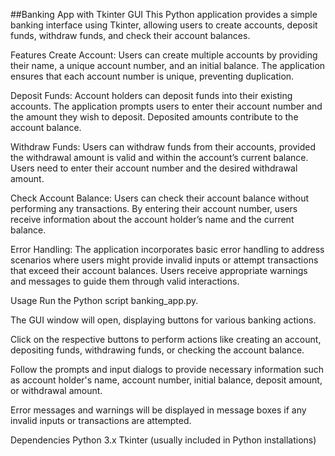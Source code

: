 
##Banking App with Tkinter GUI
This Python application provides a simple banking interface using Tkinter, allowing users to create accounts, deposit funds, withdraw funds, and check their account balances.

Features
Create Account: Users can create multiple accounts by providing their name, a unique account number, and an initial balance. The application ensures that each account number is unique, preventing duplication.

Deposit Funds: Account holders can deposit funds into their existing accounts. The application prompts users to enter their account number and the amount they wish to deposit. Deposited amounts contribute to the account balance.

Withdraw Funds: Users can withdraw funds from their accounts, provided the withdrawal amount is valid and within the account’s current balance. Users need to enter their account number and the desired withdrawal amount.

Check Account Balance: Users can check their account balance without performing any transactions. By entering their account number, users receive information about the account holder’s name and the current balance.

Error Handling: The application incorporates basic error handling to address scenarios where users might provide invalid inputs or attempt transactions that exceed their account balances. Users receive appropriate warnings and messages to guide them through valid interactions.

Usage
Run the Python script banking_app.py.

The GUI window will open, displaying buttons for various banking actions.

Click on the respective buttons to perform actions like creating an account, depositing funds, withdrawing funds, or checking the account balance.

Follow the prompts and input dialogs to provide necessary information such as account holder's name, account number, initial balance, deposit amount, or withdrawal amount.

Error messages and warnings will be displayed in message boxes if any invalid inputs or transactions are attempted.

Dependencies
Python 3.x
Tkinter (usually included in Python installations)
